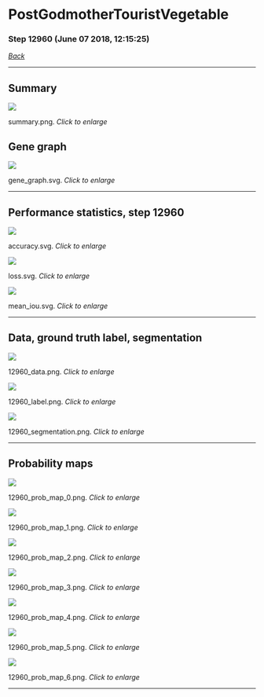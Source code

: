# PostGodmotherTouristVegetable

### Step 12960 (June 07 2018, 12:15:25)

[_Back_](..)

---

## Summary

<div class="images"><a href="media/summary.png"><img  src="media/summary.png" align="center"></a><p>summary.png. <i>Click to enlarge</i></p></div>

## Gene graph

<div class="images"><a href="media/gene_graph.svg"><img  src="media/gene_graph.svg" align="center"></a><p>gene_graph.svg. <i>Click to enlarge</i></p></div>

---

## Performance statistics, step 12960

<div class="images"><a href="media/accuracy.svg"><img class="mini" src="media/accuracy.svg" align="center"></a><p>accuracy.svg. <i>Click to enlarge</i></p></div>
<div class="images"><a href="media/loss.svg"><img class="mini" src="media/loss.svg" align="center"></a><p>loss.svg. <i>Click to enlarge</i></p></div>
<div class="images"><a href="media/mean_iou.svg"><img class="mini" src="media/mean_iou.svg" align="center"></a><p>mean_iou.svg. <i>Click to enlarge</i></p></div>

---

## Data, ground truth label, segmentation

<div class="images"><a href="media/12960_data.png"><img class="mini" src="media/12960_data.png" align="center"></a><p>12960_data.png. <i>Click to enlarge</i></p></div>
<div class="images"><a href="media/12960_label.png"><img class="mini" src="media/12960_label.png" align="center"></a><p>12960_label.png. <i>Click to enlarge</i></p></div>
<div class="images"><a href="media/12960_segmentation.png"><img class="mini" src="media/12960_segmentation.png" align="center"></a><p>12960_segmentation.png. <i>Click to enlarge</i></p></div>

---

## Probability maps

<div class="images"><a href="media/12960_prob_map_0.png"><img class="mini" src="media/12960_prob_map_0.png" align="center"></a><p>12960_prob_map_0.png. <i>Click to enlarge</i></p></div>
<div class="images"><a href="media/12960_prob_map_1.png"><img class="mini" src="media/12960_prob_map_1.png" align="center"></a><p>12960_prob_map_1.png. <i>Click to enlarge</i></p></div>
<div class="images"><a href="media/12960_prob_map_2.png"><img class="mini" src="media/12960_prob_map_2.png" align="center"></a><p>12960_prob_map_2.png. <i>Click to enlarge</i></p></div>
<div class="images"><a href="media/12960_prob_map_3.png"><img class="mini" src="media/12960_prob_map_3.png" align="center"></a><p>12960_prob_map_3.png. <i>Click to enlarge</i></p></div>
<div class="images"><a href="media/12960_prob_map_4.png"><img class="mini" src="media/12960_prob_map_4.png" align="center"></a><p>12960_prob_map_4.png. <i>Click to enlarge</i></p></div>
<div class="images"><a href="media/12960_prob_map_5.png"><img class="mini" src="media/12960_prob_map_5.png" align="center"></a><p>12960_prob_map_5.png. <i>Click to enlarge</i></p></div>
<div class="images"><a href="media/12960_prob_map_6.png"><img class="mini" src="media/12960_prob_map_6.png" align="center"></a><p>12960_prob_map_6.png. <i>Click to enlarge</i></p></div>

---


